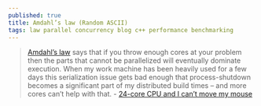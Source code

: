 ```yaml
---
published: true
title: Amdahl’s law (Random ASCII)
tags: law parallel concurrency blog c++ performance benchmarking
---
```

> [Amdahl’s law](https://en.wikipedia.org/wiki/Amdahl%27s_law) says that if you throw enough cores at your problem then the parts that cannot be parallelized will eventually dominate execution. When my work machine has been heavily used for a few days this serialization issue gets bad enough that process-shutdown becomes a significant part of my distributed build times – and more cores can’t help with that. - [24-core CPU and I can’t move my mouse](https://randomascii.wordpress.com/2017/07/09/24-core-cpu-and-i-cant-move-my-mouse/)
